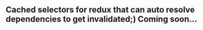 ## Cached selectors for redux that can auto resolve dependencies to get invalidated;) Coming soon...

